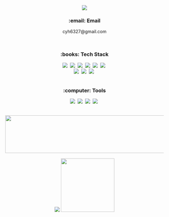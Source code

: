 <div align="center">
  <img src="https://capsule-render.vercel.app/api?type=waving&color=6D58A8&height=300&fontAlignY=40&section=header&text=Welcome&fontColor=ffffff&fontSize=90&desc=Yeonhee's%20GitHub%20Profile&descAlign=65&descSize=25&descAlignY=55" />
  <h3>:email: Email</h3>
  <p>cyh6327@gmail.com</p>
  </br>
  <h3>:books: Tech Stack</h3>
  <div>
    <img src="https://img.shields.io/badge/JAVA-056EB6?style=flat-square&logo=OpenJDK&logoColor=white"/></a>&nbsp 
    <img src="https://img.shields.io/badge/Spring-6DB33F?style=flat-square&logo=Spring&logoColor=white"/></a>&nbsp 
    <img src="https://img.shields.io/badge/JavaScript-F7DF1E?style=flat-square&logo=JavaScript&logoColor=white"/></a>&nbsp 
    <img src="https://img.shields.io/badge/jQuery-0769AD?style=flat-square&logo=jQuery&logoColor=white"/></a>&nbsp 
    <img src="https://img.shields.io/badge/PostgreSQL-4479A1?style=flat-square&logo=PostgreSQL&logoColor=white"/></a>&nbsp 
    <img src="https://img.shields.io/badge/Apache Tomcat-F8DC75?style=flat-square&logo=Apache Tomcat&logoColor=white"/></a>&nbsp
    </br>
    <img src="https://img.shields.io/badge/HTML-E34F26?style=flat-square&logo=HTML5&logoColor=white"/></a>&nbsp 
    <img src="https://img.shields.io/badge/CSS-1572B6?style=flat-square&logo=CSS3&logoColor=white"/></a>&nbsp 
    <img src="https://img.shields.io/badge/Bootstrap-7952B3?style=flat-square&logo=Bootstrap&logoColor=white"/></a>&nbsp 
  </div>
  </br>
  <h3>:computer: Tools</h3>
  <div>
    <img src="https://img.shields.io/badge/Eclipse IDE-2C2255?style=flat-square&logo=Eclipse IDE&logoColor=white"/></a>&nbsp 
    <img src="https://img.shields.io/badge/Visual Studio Code-007ACC?style=flat-square&logo=Visual Studio Code&logoColor=white"/></a>&nbsp 
    <img src="https://img.shields.io/badge/PyCharm-000000?style=flat-square&logo=PyCharm&logoColor=white"/></a>&nbsp 
    <img src="https://img.shields.io/badge/IntelliJ IDEA-000000?style=flat-square&logo=IntelliJ IDEA&logoColor=white"/></a>&nbsp 
  </div>
  </br>
  </br>
  <a href="https://www.gitanimals.org/en_US?utm_medium=image&utm_source=cyh6327&utm_content=line">
    <img
      src="https://render.gitanimals.org/lines/cyh6327?pet-id=678901919978913055"
      width="650"
      height="120"
    />
  </a>
  </br>
  </br>
  <img src="http://mazassumnida.wtf/api/v2/generate_badge?boj=cyh6772"/>
  <img src="https://github-readme-stats.vercel.app/api/top-langs/?username=cyh6327&layout=compact&theme=buefy" height="170"/>
  </br>
  </br>
</div>
